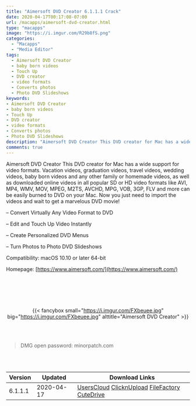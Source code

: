 ```yaml
---
title: "Aimersoft DVD Creator 6.1.1.1 Crack"
date: 2020-04-17T00:17:08-07:00
url: /macapps/aimersoft-dvd-creator.html
type: "macapps"
image: "https://i.imgur.com/R29b8fS.png"
categories:
  - "Macapps"
  - "Media Editor"
tags:
  - Aimersoft DVD Creator
  - baby born videos
  - Touch Up
  - DVD creator
  - video formats
  - Converts photos
  - Photo DVD Slideshows
keywords:
- Aimersoft DVD Creator
- baby born videos
- Touch Up
- DVD creator
- video formats
- Converts photos
- Photo DVD Slideshows
description: "Aimersoft DVD Creator This DVD creator for Mac has a wide support for video formats. Vacation videos, graduation videos, travel videos, wedding videos, baby born videos and any other family or homemade videos,"
comments: true
---
```


Aimersoft DVD Creator This DVD creator for Mac has a wide support for video formats. Vacation videos, graduation videos, travel videos, wedding videos, baby born videos and any other family or homemade videos, as well as downloaded online videos in all popular SD or HD video formats like AVI, MP4, WMV, MOV, MPEG, M2TS, AVCHD, MPG, VOB, 3GP, FLV and more can be easily burned to DVD on your Mac. Now you just need to import the videos and wait to get a marvelous DVD movie!

– Convert Virtually Any Video Format to DVD

– Edit and Touch Up Video Instantly

– Create Personalized DVD Menus

– Turn Photos to Photo DVD Slideshows



Compatibility: macOS 10.10 or later 64-bit

Homepage: [https://www.aimersoft.com/](https://www.aimersoft.com/)


<br/>
<br/>
<script async src="https://pagead2.googlesyndication.com/pagead/js/adsbygoogle.js"></script>
<ins class="adsbygoogle"
     style="display:block; text-align:center;"
     data-ad-layout="in-article"
     data-ad-format="fluid"
     data-ad-client="ca-pub-8746275014476192"
     data-ad-slot="5144997159"></ins>
<script>
     (adsbygoogle = window.adsbygoogle || []).push({});
</script>
<br/>
<br/>


<center>

{{< fancybox small="https://i.imgur.com/FXbeuee.jpg" big="https://i.imgur.com/FXbeuee.jpg" alttitle="Aimersoft DVD Creator" >}}

</center>

<br/>
<br/>


> DMG open password: minorpatch.com

<br/>

<br/>
<div id="history_version" class="history_version">

| Version | Updated | Download Links |
| ---- | ---- | ---- |
| 6.1.1.1 | 2020-04-17 | [UsersCloud](https://ouo.io/XMUclJz)   [ClicknUpload](https://ouo.io/G6nEKt)   [FileFactory](https://ouo.io/3twxSN)   [CuteDrive](https://ouo.io/NO2DYZ) |

</div>
